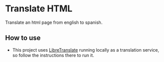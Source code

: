 # Translate HTML

Translate an html page from english to spanish. 

## How to use

- This project uses [LibreTranslate](https://github.com/LibreTranslate/LibreTranslate) running locally as a translation service, so follow the instructions there to run it. 